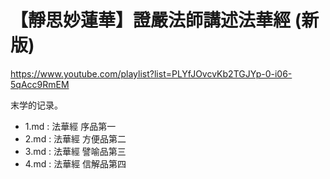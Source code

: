 # 【靜思妙蓮華】證嚴法師講述法華經 (新版)

https://www.youtube.com/playlist?list=PLYfJOvcvKb2TGJYp-0-i06-5qAcc9RmEM


末学的记录。
* 1.md : 法華經 序品第一 
* 2.md : 法華經 方便品第二
* 3.md : 法華經 譬喻品第三
* 4.md : 法華經 信解品第四

